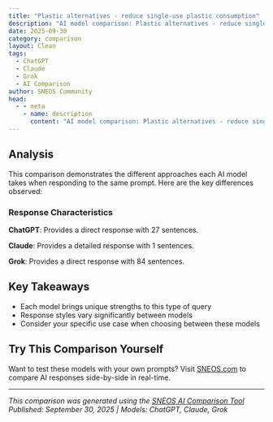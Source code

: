 ```yaml
---
title: "Plastic alternatives - reduce single-use plastic consumption"
description: "AI model comparison: Plastic alternatives - reduce single-use plastic consumption..."
date: 2025-09-30
category: comparison
layout: Clean
tags:
  - ChatGPT
  - Claude
  - Grok
  - AI Comparison
author: SNEOS Community
head:
  - - meta
    - name: description
      content: "AI model comparison: Plastic alternatives - reduce single-use plastic consumption..."
---
```


<ChatComparison
  title="Plastic alternatives - reduce single-use plastic consumption"
  prompt="Plastic alternatives - reduce single-use plastic consumption"
  :responses='{"ChatGPT": "Reducing single-use plastic consumption is crucial for minimizing environmental pollution and conserving resources. Here are some effective plastic alternatives and strategies to help reduce reliance on single-use plastics:\n\n### Plastic Alternatives\n\n1. **Biodegradable and Compostable Materials**\n - **PLA (Polylactic Acid):** Made from fermented plant starch (like corn), used for cups, utensils, and packaging.\n - **Bagasse:** A byproduct of sugarcane processing, used for plates and containers.\n - **Mushroom Packaging:** Made from mycelium, it is compostable and sturdy.\n - **Palm Leaves:** Used for disposable plates and bowls.\n - **Pectin and Other Plant-Based Films:** Alternative to plastic wrap.\n\n2. **Reusable Items**\n - **Glass or Stainless Steel:** For bottles, containers, and straws.\n - **Silicone:** Flexible and durable, suitable for food storage bags, lids, and straws.\n - **Cotton or Jute Bags:** Instead of plastic shopping bags.\n\n3. **Paper and Cardboard**\n - Use recycled paper or cardboard for packaging, straws, and bags.\n - Ensure paper products are sourced sustainably and are recyclable or compostable.\n\n4. **Natural Fibers**\n - Cotton, hemp, linen, and bamboo can be used for bags, wraps, and textiles.\n - Beeswax wraps replace plastic cling film for food storage.\n\n5. **Edible Packaging**\n - Packaging made from seaweed or rice that can be eaten or biodegrades quickly.\n\n### Strategies to Reduce Single-Use Plastic Consumption\n\n- **Bring Your Own:** Carry reusable bags, bottles, coffee cups, and cutlery.\n- **Choose Bulk and Minimal Packaging:** Buy in bulk or choose products with minimal or plastic-free packaging.\n- **Support Plastic-Free Brands:** Purchase from companies committed to sustainable packaging.\n- **Advocate and Educate:** Encourage businesses and communities to reduce plastic use.\n- **Recycle Properly:** Follow local guidelines to ensure plastics are recycled effectively.\n- **Participate in Cleanups:** Engage in or organize community cleanups to raise awareness.\n- **Policy Support:** Support bans or taxes on single-use plastics in your area.\n\nBy adopting these alternatives and habits, individuals and communities can significantly reduce the environmental impact of single-use plastics.", "Claude": "Here are practical plastic alternatives to help reduce single-use consumption:\n\n## **Food \u0026 Beverage Storage**\n- **Glass containers** (mason jars, pyrex) for leftovers and meal prep\n- **Stainless steel water bottles** and travel mugs\n- **Beeswax wraps** or **silicone covers** instead of plastic wrap\n- **Reusable produce bags** (mesh, cotton, or muslin)\n- **Metal or bamboo straws** with cleaning brushes\n\n## **Shopping \u0026 Packaging**\n- **Canvas or jute shopping bags** for groceries\n- **Cardboard or paper packaging** when available\n- **Bulk shopping** with your own containers\n- **Glass bottles** for condiments, oils, and beverages\n- **Bar soaps** instead of liquid soap in plastic dispensers\n\n## **Personal Care**\n- **Shampoo and conditioner bars**\n- **Bamboo toothbrushes**\n- **Safety razors** with replaceable metal blades\n- **Refillable deodorant containers**\n- **Menstrual cups or cloth pads**\n\n## **Household Items**\n- **Natural fiber cleaning cloths** (cotton, hemp)\n- **Wooden or bamboo utensils**\n- **Compostable trash bags** (when needed)\n- **Refillable cleaning product containers**\n\n## **Quick Wins**\n- Keep reusables in your car/bag\n- Choose restaurants that use compostable packaging\n- Buy in bulk to reduce packaging\n- Repair items instead of replacing\n\nWhat area would you like to focus on first?", "Grok": "Reducing single-use plastic consumption is a critical step toward minimizing environmental pollution, protecting wildlife, and conserving natural resources. Single-use plastics, such as straws, cutlery, bags, and packaging, are used briefly but persist in the environment for hundreds of years. Transitioning to plastic alternatives and adopting sustainable habits can significantly reduce reliance on these materials. Below are various strategies and alternatives to help individuals, businesses, and communities curb single-use plastic use.\n\n---\n\n### Why Reduce Single-Use Plastic?\n1. **Environmental Impact**: Plastics contribute to pollution in oceans, rivers, and landfills, breaking down into microplastics that harm ecosystems.\n2. **Wildlife Harm**: Animals often ingest or become entangled in plastic waste, leading to injury or death.\n3. **Resource Depletion**: Most plastics are derived from non-renewable fossil fuels, contributing to greenhouse gas emissions.\n4. **Human Health Risks**: Microplastics and chemical additives in plastics can enter the food chain, potentially affecting human health.\n\n---\n\n### Plastic Alternatives and Solutions\n\n#### 1. Reusable Items\nSwitching to reusable products is one of the most effective ways to reduce single-use plastic consumption.\n- **Reusable Bags**: Use cloth or canvas tote bags for shopping instead of plastic bags.\n- **Reusable Water Bottles**: Carry stainless steel, glass, or BPA-free plastic bottles instead of disposable plastic ones.\n- **Reusable Coffee Cups**: Bring your own travel mug to coffee shops to avoid disposable cups and lids.\n- **Reusable Straws**: Opt for stainless steel, bamboo, or silicone straws instead of plastic ones.\n- **Reusable Cutlery**: Carry a set of bamboo or metal utensils for on-the-go meals instead of using plastic cutlery.\n\n#### 2. Biodegradable and Compostable Alternatives\nSome single-use plastics can be replaced with biodegradable or compostable materials, though proper disposal facilities are necessary for these to break down effectively.\n- **Compostable Cutlery and Plates**: Made from materials like bamboo, wood, or PLA (polylactic acid, derived from corn starch).\n- **Biodegradable Packaging**: Look for products packaged in paper, cardboard, or plant-based plastics.\n- **Compostable Straws**: Made from paper, sugarcane (bagasse), or PLA.\n\n*Note*: Ensure that compostable items are disposed of in industrial composting facilities, as many do not break down properly in home compost bins or landfills.\n\n#### 3. Natural Material Alternatives\nMaterials derived from nature can often replace plastics in everyday items.\n- **Wooden or Bamboo Products**: Toothbrushes, combs, and kitchen utensils made from bamboo or wood are sustainable alternatives.\n- **Glass Containers**: Use glass jars or containers for food storage instead of plastic Tupperware.\n- **Beeswax Wraps**: Replace plastic wrap or Ziploc bags with reusable beeswax-coated fabric wraps for food storage.\n- **Paper Products**: Use paper bags or wrapping paper instead of plastic for packaging or gifting.\n\n#### 4. Edible Packaging\nInnovative edible packaging is emerging as a solution for certain single-use plastics.\n- **Edible Cutlery**: Made from grains like sorghum or millet, these are safe to eat or compost after use.\n- **Edible Water Pods**: Small water containers made from seaweed extracts can replace plastic water bottles for events or short-term use.\n\n#### 5. Bulk Buying and Zero-Waste Shopping\nReducing packaging waste can significantly cut down on single-use plastics.\n- **Shop at Bulk Stores**: Bring your own containers to refill with grains, nuts, spices, and other goods at bulk stores.\n- **Choose Unpackaged Produce**: Opt for loose fruits and vegetables instead of pre-packaged ones.\n- **DIY Products**: Make your own cleaning or personal care products to avoid plastic packaging.\n\n#### 6. Sustainable Personal Care Products\nPersonal care items often come in plastic packaging or are made of plastic. Alternatives include:\n- **Bar Soaps and Shampoos**: Solid shampoo, conditioner, and soap bars eliminate the need for plastic bottles.\n- **Refillable Cosmetics**: Some brands offer refillable makeup or skincare products to reduce packaging waste.\n- **Bamboo Cotton Swabs**: Replace plastic cotton swabs with biodegradable bamboo versions.\n- **Menstrual Products**: Use menstrual cups, reusable cloth pads, or period underwear instead of disposable pads and tampons with plastic applicators.\n\n#### 7. Food and Beverage Alternatives\nFood and beverage industries are major contributors to single-use plastic waste. Consider the following:\n- **Bring Your Own Containers**: When ordering takeout, ask restaurants to pack food in your reusable containers.\n- **Avoid Plastic-Lined Cups**: Choose cafes that use non-plastic-lined paper cups or bring your own mug.\n- **Skip Plastic Lids and Straws**: Politely decline lids and straws when ordering drinks, or use reusable alternatives.\n\n#### 8. Support Eco-Friendly Brands\nSupport companies that prioritize sustainability and offer plastic-free or minimal-plastic products.\n- Look for brands that use paper, glass, or aluminum packaging.\n- Choose products labeled as \u201Cplastic-free\u201D or \u201Czero-waste.\u201D\n- Advocate for businesses to adopt sustainable practices by providing feedback or supporting local, eco-conscious vendors.\n\n---\n\n### Lifestyle Changes to Reduce Single-Use Plastic\n1. **Plan Ahead**: Carry reusable items like bags, bottles, and cutlery to avoid needing disposable plastics.\n2. **Say No to Unnecessary Plastics**: Politely decline plastic straws, utensils, or bags when offered.\n3. **Shop Local**: Farmers\u2019 markets and local vendors often use less plastic packaging than large supermarkets.\n4. **Educate Others**: Share tips and resources with friends, family, and community members to encourage collective action.\n5. **Participate in Cleanups**: Join or organize local cleanups to reduce plastic pollution in your area.\n\n---\n\n### Challenges with Plastic Alternatives\nWhile alternatives are promising, there are challenges to consider:\n- **Cost**: Reusable or biodegradable items can be more expensive upfront, though they save money over time.\n- **Availability**: Not all areas have access to bulk stores, compostable materials, or eco-friendly products.\n- **Durability**: Some alternatives, like paper straws, may not perform as well as plastic in certain contexts.\n- **Greenwashing**: Some \u201Cbiodegradable\u201D or \u201Ccompostable\u201D products may still require specific conditions to break down and are not truly sustainable.\n\n---\n\n### Advocacy and Systemic Change\nIndividual actions are important, but systemic change is essential for large-scale impact. Here\u2019s how to contribute:\n- **Support Legislation**: Advocate for bans on single-use plastics, extended producer responsibility (EPR) laws, and policies promoting sustainable packaging.\n- **Encourage Businesses**: Urge companies to adopt eco-friendly practices and reduce plastic use in their products and packaging.\n- **Raise Awareness**: Use social media, community events, or local campaigns to educate others about the harms of single-use plastics.\n\n---\n\n### Innovative Materials and Technologies\nThe development of new materials offers hope for replacing plastics in the future:\n- **Mushroom Packaging**: Made from mycelium (mushroom roots) and agricultural waste, this biodegradable material is a sustainable alternative to Styrofoam.\n- **Seaweed Plastics**: Bioplastics derived from seaweed are compostable and don\u2019t rely on fossil fuels.\n- **Hemp-Based Plastics**: Hemp can be used to create durable, biodegradable plastics for various applications.\n- **Recycled Plastics**: While still plastic, using recycled materials for unavoidable items can reduce the demand for virgin plastic.\n\n---\n\n### Conclusion\nReducing single-use plastic consumption requires a combination of personal changes, informed purchasing decisions, and advocacy for systemic reform. By adopting reusable items, supporting sustainable brands, and pushing for policy changes, individuals and communities can significantly decrease plastic waste. Start small by replacing one or two plastic items with alternatives, and gradually build habits that align with a plastic-free lifestyle. Together, these efforts can lead to a cleaner, healthier planet.\n\nIf you\u2019d like specific resources, product recommendations, or information on local initiatives, let me know!"}' 
  published-date="22:46"
/>

## Analysis

This comparison demonstrates the different approaches each AI model takes when responding to the same prompt. Here are the key differences observed:

### Response Characteristics

**ChatGPT**: Provides a direct response with 27 sentences. 

**Claude**: Provides a detailed response with 1 sentences. 

**Grok**: Provides a direct response with 84 sentences. 

## Key Takeaways

- Each model brings unique strengths to this type of query
- Response styles vary significantly between models
- Consider your specific use case when choosing between these models

## Try This Comparison Yourself

Want to test these models with your own prompts? Visit [SNEOS.com](https://sneos.com) to compare AI responses side-by-side in real-time.

---

*This comparison was generated using the [SNEOS AI Comparison Tool](https://sneos.com)*
*Published: September 30, 2025 | Models: ChatGPT, Claude, Grok*
